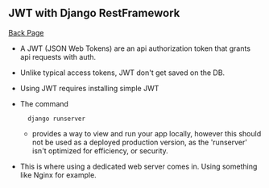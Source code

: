 ## JWT with Django RestFramework

[Back Page](/401-notes.md)

- A JWT (JSON Web Tokens) are an api authorization token that grants api requests with auth.

- Unlike typical access tokens, JWT don't get saved on the DB.

- Using JWT requires installing simple JWT

- The command
        
        django runserver
    - provides a way to view and run your app locally, however this should not be used as a deployed production version, as the 'runserver' isn't optimized for efficiency, or security.
- This is where using a dedicated web server comes in. Using something like Nginx for example.